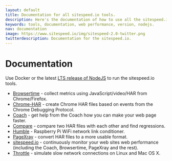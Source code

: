 ```yaml
---
layout: default
title: Documentation for all sitespeed.io tools.
description: Here's the documentation of how to use all the sitespeed.io tools. Use latest LTS release of NodeJS or Docker containers to get them up and running.
keywords: tools, documentation, web performance, version, nodejs.
nav: documentation
image: https://www.sitespeed.io/img/sitespeed-2.0-twitter.png
twitterdescription: Documentation for the sitespeed.io.
---
```

# Documentation

Use Docker or the latest [LTS release of NodeJS](https://nodejs.org/) to run the sitespeed.io tools.

* [Browsertime]({{site.baseurl}}/documentation/browsertime/) - collect metrics using JavaScript/video/HAR from Chrome/Firefox.
* [Chrome-HAR]({{site.baseurl}}/documentation/chrome-har/) - create Chrome HAR files based on events from the Chrome Debugging Protocol.
* [Coach]({{site.baseurl}}/documentation/coach/) - get help from the Coach how you can make your web page faster.
* [Compare]({{site.baseurl}}/documentation/compare/) - compare two HAR files with each other and find regressions.
* [Humble]({{site.baseurl}}/documentation/humble/) - Raspberry Pi WiFi network link conditioner.
* [PageXray]({{site.baseurl}}/documentation/pagexray/) - convert HAR files to a more usable format.
* [sitespeed.io]({{site.baseurl}}/documentation/sitespeed.io/) - continuously monitor your web sites web performance  (including the Coach, Browsertime, PageXray and the rest).
* [Throttle]({{site.baseurl}}/documentation/throttle/) - simulate slow network connections on Linux and Mac OS X.
